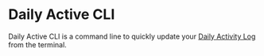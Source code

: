 # Daily Active CLI
Daily Active CLI is a command line to quickly update your [Daily Activity Log](https://github.com/joebew42/daily-activity-log) from the terminal.
